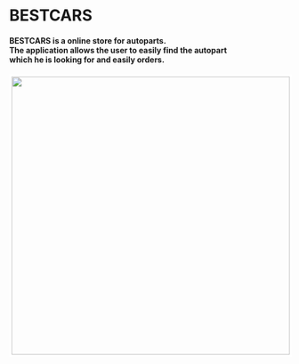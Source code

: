 # BESTCARS
<h4>
 BESTCARS is a online store for autoparts. <br/> 
 Тhe application allows the user to easily find the autopart <br/> which he is looking for and easily orders.
</h4>

<img src="https://res.cloudinary.com/bestcar-bg/image/upload/v1637094993/Deniz%20Memduev/dees_yrvbay.png" style="border: 4px solid white; width:500px; heigth:800px;"  />

